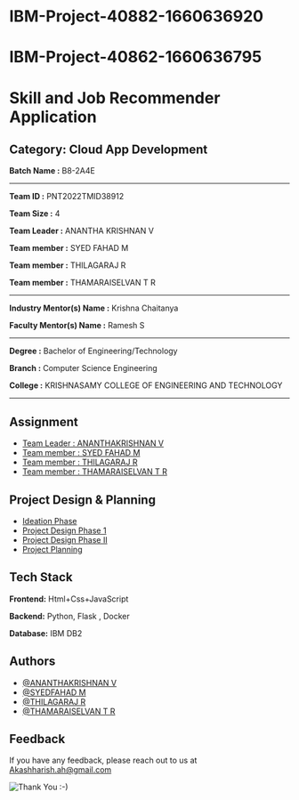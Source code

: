 # IBM-Project-40882-1660636920

# IBM-Project-40862-1660636795

# Skill and Job Recommender Application 


## Category: Cloud App Development


**Batch Name :** B8-2A4E

---

**Team ID :** PNT2022TMID38912

**Team Size :** 4

**Team Leader :** ANANTHA KRISHNAN V

**Team member :** SYED FAHAD M

**Team member :** THILAGARAJ R

**Team member :** THAMARAISELVAN T R

---
**Industry Mentor(s) Name :** Krishna Chaitanya

**Faculty Mentor(s) Name :** Ramesh S

---

**Degree	:**	
Bachelor of Engineering/Technology

**Branch	:**	
Computer Science Engineering

**College	:**	
KRISHNASAMY COLLEGE OF ENGINEERING AND TECHNOLOGY

---





## Assignment  

 - [Team Leader : ANANTHAKRISHNAN V](https://github.com/IBM-EPBL/IBM-Project-40882-1660636920/tree/main/Assignments/Ananthakrishnan%20Venkataramani%20(TL))
 - [Team member : SYED FAHAD M](https://github.com/IBM-EPBL/IBM-Project-40882-1660636920/tree/main/Assignments/Syed%20Fahad%20M)
 - [Team member : THILAGARAJ R](https://github.com/IBM-EPBL/IBM-Project-40882-1660636920/tree/main/Assignments/Thilagaraj%20R)
 - [Team member : THAMARAISELVAN T R](https://github.com/IBM-EPBL/IBM-Project-40882-1660636920/tree/main/Assignments/Thamarai%20Selvan%20T%20R)


## Project Design & Planning
- [Ideation Phase](https://github.com/IBM-EPBL/IBM-Project-40862-1660636795/tree/main/Project%20Design%20%26%20Planning/Ideation%20Phase)
- [Project Design Phase 1](https://github.com/IBM-EPBL/IBM-Project-40862-1660636795/tree/main/Project%20Design%20%26%20Planning/Project%20Design%20Phase%201)
- [Project Design Phase II](https://github.com/IBM-EPBL/IBM-Project-40862-1660636795/tree/main/Project%20Design%20%26%20Planning/Project%20Design%20Phase%20II)
- [Project Planning](https://github.com/IBM-EPBL/IBM-Project-40862-1660636795/tree/main/Project%20Design%20%26%20Planning/Project%20Planning)

## Tech Stack

**Frontend:** Html+Css+JavaScript

**Backend:** Python, Flask , Docker

**Database:** IBM DB2




## Authors

- [@ANANTHAKRISHNAN V](https://github.com/Vkparamesh)
- [@SYEDFAHAD M](https://github.com/MANOJADHITHYAN)
- [@THILAGARAJ R](https://github.com/kalaitamizhan)
- [@THAMARAISELVAN T R ](https://github.com/mohanrajdoctor)


## Feedback

If you have any feedback, please reach out to us at Akashharish.ah@gmail.com




![Thank You :-)](https://i0.wp.com/paulaspoint.com/wp-content/uploads/2018/04/thank-you.jpg?fit=275%2C183)
